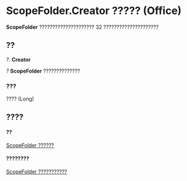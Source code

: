 
# ScopeFolder.Creator ????? (Office)

 **ScopeFolder** ????????????????????? 32 ?????????????????????


## ??

 _?_. **Creator**

 _?_ **ScopeFolder** ??????????????


### ???

???? (Long)


## ????


#### ??


[ScopeFolder ??????](fe46c1ad-fd60-a698-23dd-04d0631ac403.md)
#### ????????


[ScopeFolder ???????????](http://msdn.microsoft.com/library/fff43b61-3635-48cf-1960-38ac5ec666d8%28Office.15%29.aspx)